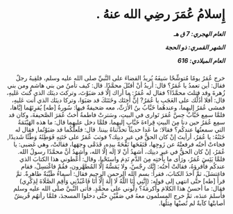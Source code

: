 <h1 dir="rtl">إِسلامُ عُمَرَ رضِي الله عنهُ .</h1>

<h5 dir="rtl">العام الهجري:  7  ق هـ

الشهر القمري: ذو الحجة

العام الميلادي: 616</h5>

<p dir="rtl">خرج عُمَرُ يومًا مُتوشِّحًا سَيفَهُ يُريدُ القضاءَ على النَّبيِّ صلى الله عليه وسلم، فلقِيهُ رجلٌ فقال: أين تعمدُ يا عُمَرُ؟ قال: أريدُ أنْ أقتُلَ محمَّدًا. قال: كيف تأمنُ من بني هاشمٍ ومن بني زُهرةَ وقد قتلتَ محمَّدًا؟ فقال له عُمَرُ: ما أراك إلَّا قد صَبَوْتَ، وتركتَ دينَك الذي كنتَ عَليهِ، قال: أفلا أدُلُّك على العَجَبِ يا عُمَرُ? إنَّ أُختَك وخَتَنَكَ قد صَبَوَا، وتركا دينَك الذي أنت عَليهِ، فمشى عُمَرُ إليهِما، وعندهُما خَبَّابُ بنُ الأَرَتِّ، معه صَحيفةٌ فيها: سُورةُ [طه] يُقرِئهُما إيَّاها، فلمَّا سمِع خَبَّابٌ حِسَّ عُمَرَ تَوارى في البيتِ، وسَترتْ فاطمةُ أُختُ عُمَرَ الصَّحيفةَ، وكان قد سمِع عُمَرُ حين دنا مِنَ البيتِ قِراءةَ خَبَّابٍ إليهِما، فلمَّا دخل عليهِما قال: ما هذه الهَيْنَمَةُ التي سمعتُها عندكُم؟ فقالا: ما عَدا حديثًا تحدَّثناهُ بيننا. قال: فلَعلَّكُما قد صَبَوْتُما, فقال له خَتَنُهُ: يا عُمَرُ، أرأيتَ إنْ كان الحقُّ في غيرِ دينِك؟ فوثبَ عُمَرُ على خَتَنِهِ فَوَطِئَهُ وَطْئًا شَديدًا, فجاءتْ أختُه فرفعتْهُ عن زَوجِها، فَنَفَحَها نَفْحَةً بيدِه، فَدَمَّى وجهَها، فقالتْ، وهي غَضبى: يا عُمَرُ، إنْ كان الحقُّ في غيرِ دينِك، أشهدُ أنْ لا إلَه إلَّا الله، وأشهدُ أنَّ محمَّدًا رسولُ الله. فلمَّا يَئِسَ عُمَرُ، ورَأى ما بِأُختِه مِنَ الدَّمِ نَدِمَ واستَحْيا، وقال: أَعْطوني هذا الكتابَ الذي عندكُم فأَقرؤهُ، فقالتْ أختُه: إنَّك رِجْسٌ، ولا يَمَسُّهُ إلَّا المُطهَّرون، فقُمْ فاغْتسِلْ، فقام فاغتسَلَ، ثمَّ أخذَ الكتابَ، فقرأَ: بسم الله الرحمن الرحيم فقال: أسماءُ طَيِّبَةٌ طاهرةٌ. ثمَّ قرأَ [طه] حتَّى انتهى إلى قولِه: (إِنَّنِي أَنَا اللَّهُ لَا إِلَهَ إِلَّا أَنَا فَاعْبُدْنِي وَأَقِمِ الصَّلَاةَ لِذِكْرِي) فقال: ما أحسنُ هذا الكلامَ وأَكرمَهُ؟ دِلُّوني على محمَّدٍ. فأتى النَّبيَّ صلى الله عليه وسلم فأَسلمَ عندَه، ثمَّ خرج المسلمون معهُ في صَفَّيْنِ حتَّى دخلوا المسجدَ، فلمَّا رأتهُم قُريشٌ أصابتْها كآبةٌ لم تُصبْها مِثلُها.</p></br>
